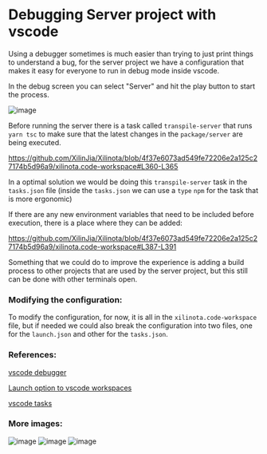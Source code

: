 # Debugging Server project with vscode

Using a debugger sometimes is much easier than trying to just print things to understand a bug, 
for the server project we have a configuration that makes it easy for everyone to run in debug mode inside vscode.

In the debug screen you can select "Server" and hit the play button to start the process. 

![image](https://github.com/XilinJia/Xilinota/assets/5051088/cda6e3d6-32f3-4997-bd16-8413a6c962c5)

Before running the server there is a task called `transpile-server` that runs `yarn tsc` to make sure that the 
latest changes in the `package/server` are being executed. 

https://github.com/XilinJia/Xilinota/blob/4f37e6073ad549fe72206e2a125c27174b5d96a9/xilinota.code-workspace#L360-L365

In a optimal solution we would be doing this `transpile-server` task in the `tasks.json` file 
(inside the `tasks.json` we can use a `type` `npm` for the task that is more ergonomic)

If there are any new environment variables that need to be included before execution, there is a place where they can be added:

https://github.com/XilinJia/Xilinota/blob/4f37e6073ad549fe72206e2a125c27174b5d96a9/xilinota.code-workspace#L387-L391

Something that we could do to improve the experience is adding a build process to other projects that are used by the server project, 
but this still can be done with other terminals open.

### Modifying the configuration:

To modify the configuration, for now, it is all in the `xilinota.code-workspace` file, but if needed we could also break
the configuration into two files, one for the `launch.json` and other for the `tasks.json`.


### References:
[vscode debugger](https://code.visualstudio.com/docs/editor/debugging)

[Launch option to vscode workspaces](https://code.visualstudio.com/docs/editor/multi-root-workspaces#_debugging)

[vscode tasks](https://code.visualstudio.com/docs/editor/tasks)


### More images:

![image](https://github.com/XilinJia/Xilinota/assets/5051088/1346d938-c376-4cab-82a7-98deb4283fe8)
![image](https://github.com/XilinJia/Xilinota/assets/5051088/b3a12b9f-704c-4dc8-b2bd-14ba7a1c4759)
![image](https://github.com/XilinJia/Xilinota/assets/5051088/c45becc4-44b7-4f95-9d49-421517e29592)


